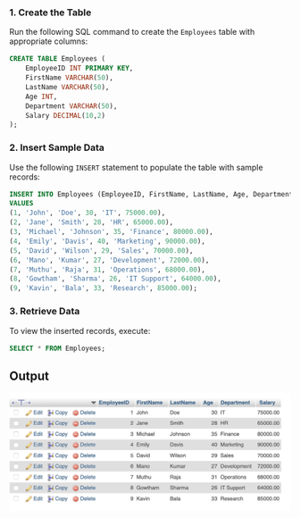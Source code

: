 

### 1. Create the Table
Run the following SQL command to create the `Employees` table with appropriate columns:

```sql
CREATE TABLE Employees (
    EmployeeID INT PRIMARY KEY,
    FirstName VARCHAR(50),
    LastName VARCHAR(50),
    Age INT,
    Department VARCHAR(50),
    Salary DECIMAL(10,2)
);
```

### 2. Insert Sample Data
Use the following `INSERT` statement to populate the table with sample records:

```sql
INSERT INTO Employees (EmployeeID, FirstName, LastName, Age, Department, Salary)
VALUES
(1, 'John', 'Doe', 30, 'IT', 75000.00),
(2, 'Jane', 'Smith', 28, 'HR', 65000.00),
(3, 'Michael', 'Johnson', 35, 'Finance', 80000.00),
(4, 'Emily', 'Davis', 40, 'Marketing', 90000.00),
(5, 'David', 'Wilson', 29, 'Sales', 70000.00),
(6, 'Mano', 'Kumar', 27, 'Development', 72000.00),
(7, 'Muthu', 'Raja', 31, 'Operations', 68000.00),
(8, 'Gowtham', 'Sharma', 26, 'IT Support', 64000.00),
(9, 'Kavin', 'Bala', 33, 'Research', 85000.00);
```

### 3. Retrieve Data
To view the inserted records, execute:

```sql
SELECT * FROM Employees;
```

## Output
![Output](assets/output.png)


